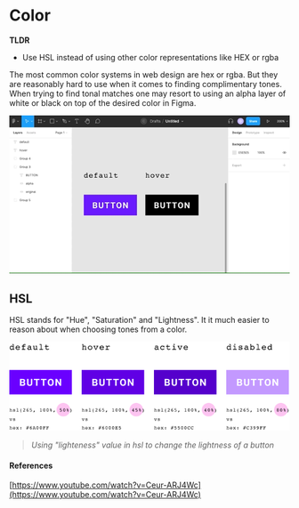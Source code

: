 # Color

**TLDR**

- Use HSL instead of using other color representations like HEX or rgba

The most common color systems in web design are hex or rgba. But they are reasonably hard to use when it comes to finding complimentary tones. When trying to find tonal matches one may resort to using an alpha layer of white or black on top of the desired color in Figma.

![Alpha Layer Figma](./images/alpha.layer.gif)

## HSL

HSL stands for "Hue", "Saturation" and "Lightness". It it much easier to reason about when choosing tones from a color.

![](./images/hsl.vs.hex.png)

> _Using "lighteness" value in hsl to change the lightness of a button_

#### References

[https://www.youtube.com/watch?v=Ceur-ARJ4Wc](https://www.youtube.com/watch?v=Ceur-ARJ4Wc)
